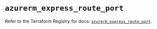 # `azurerm_express_route_port`

Refer to the Terraform Registry for docs: [`azurerm_express_route_port`](https://registry.terraform.io/providers/hashicorp/azurerm/4.22.0/docs/resources/express_route_port).
